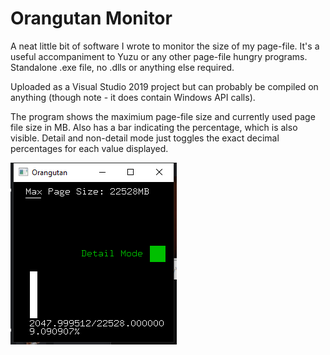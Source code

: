# Orangutan Monitor

A neat little bit of software I wrote to monitor the size of my page-file. It's a useful accompaniment to Yuzu or any other page-file hungry programs. Standalone .exe file, no .dlls or anything else required.

Uploaded as a Visual Studio 2019 project but can probably be compiled on anything (though note - it does contain Windows API calls).

The program shows the maximium page-file size and currently used page file size in MB. Also has a bar indicating the percentage, which is also visible. Detail and non-detail mode just toggles the exact decimal percentages for each value displayed.

![Screenshot](Screenshots/image.png?raw=true "MainScreen")
